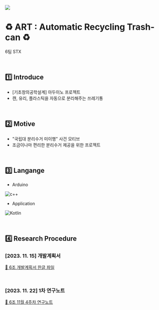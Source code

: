<img src="https://capsule-render.vercel.app/api?type=waving&color=76EA63&height=150&section=header" />

# ♻️ ART : Automatic Recycling Trash-can ♻️
6팀 STX
<br>

<br>


## 1️⃣ Introduce
- [기초창의공학설계] 아두이노 프로젝트
- 캔, 유리, 플라스틱을 자동으로 분리해주는 쓰레기통
<br>

## 2️⃣ Motive
- "국립대 분리수거 미이행" 사건 모티브
- 조금이나마 편리한 분리수거 제공을 위한 프로젝트
<br>

## 3️⃣ Langange
- Arduino<br>

![c++](https://img.shields.io/badge/C%2B%2B-00599C?style=for-the-badge&logo=c%2B%2B&logoColor=white)

- Application<br>

![Kotlin](https://img.shields.io/badge/Kotlin-0095D5?&style=for-the-badge&logo=kotlin&logoColor=white)
<br>

<br>

## 4️⃣ Research Procedure

### [2023. 11. 15] 개발계획서
<a href="6조 개발계획서.hwp"> 🔗 6조 개발계획서 한글 파일 </a>
<br>

<br>

### [2023. 11. 22] 1차 연구노트
<a href="url"> 🔗 6조 11월 4주차 연구노트 </a>
